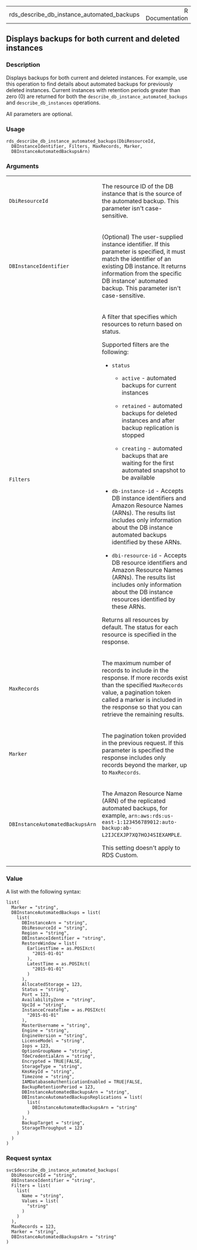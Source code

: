 <table style="width: 100%;">
<tbody>
<tr class="odd">
<td>rds_describe_db_instance_automated_backups</td>
<td style="text-align: right;">R Documentation</td>
</tr>
</tbody>
</table>

## Displays backups for both current and deleted instances

### Description

Displays backups for both current and deleted instances. For example,
use this operation to find details about automated backups for
previously deleted instances. Current instances with retention periods
greater than zero (0) are returned for both the
`describe_db_instance_automated_backups` and `describe_db_instances`
operations.

All parameters are optional.

### Usage

    rds_describe_db_instance_automated_backups(DbiResourceId,
      DBInstanceIdentifier, Filters, MaxRecords, Marker,
      DBInstanceAutomatedBackupsArn)

### Arguments

<table>
<colgroup>
<col style="width: 35%" />
<col style="width: 65%" />
</colgroup>
<tbody>
<tr class="odd">
<td><code
id="rds_describe_db_instance_automated_backups_:_DbiResourceId">DbiResourceId</code></td>
<td><p>The resource ID of the DB instance that is the source of the
automated backup. This parameter isn't case-sensitive.</p></td>
</tr>
<tr class="even">
<td><code
id="rds_describe_db_instance_automated_backups_:_DBInstanceIdentifier">DBInstanceIdentifier</code></td>
<td><p>(Optional) The user-supplied instance identifier. If this
parameter is specified, it must match the identifier of an existing DB
instance. It returns information from the specific DB instance'
automated backup. This parameter isn't case-sensitive.</p></td>
</tr>
<tr class="odd">
<td><code
id="rds_describe_db_instance_automated_backups_:_Filters">Filters</code></td>
<td><p>A filter that specifies which resources to return based on
status.</p>
<p>Supported filters are the following:</p>
<ul>
<li><p><code>status</code></p>
<ul>
<li><p><code>active</code> - automated backups for current
instances</p></li>
<li><p><code>retained</code> - automated backups for deleted instances
and after backup replication is stopped</p></li>
<li><p><code>creating</code> - automated backups that are waiting for
the first automated snapshot to be available</p></li>
</ul></li>
<li><p><code>db-instance-id</code> - Accepts DB instance identifiers and
Amazon Resource Names (ARNs). The results list includes only information
about the DB instance automated backups identified by these
ARNs.</p></li>
<li><p><code>dbi-resource-id</code> - Accepts DB resource identifiers
and Amazon Resource Names (ARNs). The results list includes only
information about the DB instance resources identified by these
ARNs.</p></li>
</ul>
<p>Returns all resources by default. The status for each resource is
specified in the response.</p></td>
</tr>
<tr class="even">
<td><code
id="rds_describe_db_instance_automated_backups_:_MaxRecords">MaxRecords</code></td>
<td><p>The maximum number of records to include in the response. If more
records exist than the specified <code>MaxRecords</code> value, a
pagination token called a marker is included in the response so that you
can retrieve the remaining results.</p></td>
</tr>
<tr class="odd">
<td><code
id="rds_describe_db_instance_automated_backups_:_Marker">Marker</code></td>
<td><p>The pagination token provided in the previous request. If this
parameter is specified the response includes only records beyond the
marker, up to <code>MaxRecords</code>.</p></td>
</tr>
<tr class="even">
<td><code
id="rds_describe_db_instance_automated_backups_:_DBInstanceAutomatedBackupsArn">DBInstanceAutomatedBackupsArn</code></td>
<td><p>The Amazon Resource Name (ARN) of the replicated automated
backups, for example,
<code>arn:aws:rds:us-east-1:123456789012:auto-backup:ab-L2IJCEXJP7XQ7HOJ4SIEXAMPLE</code>.</p>
<p>This setting doesn't apply to RDS Custom.</p></td>
</tr>
</tbody>
</table>

### Value

A list with the following syntax:

    list(
      Marker = "string",
      DBInstanceAutomatedBackups = list(
        list(
          DBInstanceArn = "string",
          DbiResourceId = "string",
          Region = "string",
          DBInstanceIdentifier = "string",
          RestoreWindow = list(
            EarliestTime = as.POSIXct(
              "2015-01-01"
            ),
            LatestTime = as.POSIXct(
              "2015-01-01"
            )
          ),
          AllocatedStorage = 123,
          Status = "string",
          Port = 123,
          AvailabilityZone = "string",
          VpcId = "string",
          InstanceCreateTime = as.POSIXct(
            "2015-01-01"
          ),
          MasterUsername = "string",
          Engine = "string",
          EngineVersion = "string",
          LicenseModel = "string",
          Iops = 123,
          OptionGroupName = "string",
          TdeCredentialArn = "string",
          Encrypted = TRUE|FALSE,
          StorageType = "string",
          KmsKeyId = "string",
          Timezone = "string",
          IAMDatabaseAuthenticationEnabled = TRUE|FALSE,
          BackupRetentionPeriod = 123,
          DBInstanceAutomatedBackupsArn = "string",
          DBInstanceAutomatedBackupsReplications = list(
            list(
              DBInstanceAutomatedBackupsArn = "string"
            )
          ),
          BackupTarget = "string",
          StorageThroughput = 123
        )
      )
    )

### Request syntax

    svc$describe_db_instance_automated_backups(
      DbiResourceId = "string",
      DBInstanceIdentifier = "string",
      Filters = list(
        list(
          Name = "string",
          Values = list(
            "string"
          )
        )
      ),
      MaxRecords = 123,
      Marker = "string",
      DBInstanceAutomatedBackupsArn = "string"
    )
